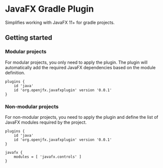 # JavaFX Gradle Plugin

Simplifies working with JavaFX 11+ for gradle projects.

## Getting started

### Modular projects

For modular projects, you only need to apply the plugin. The plugin will automatically add the required JavaFX dependencies based on the module definition.

    plugins {
        id 'java'
        id 'org.openjfx.javafxplugin' version '0.0.1'
    }

### Non-modular projects

For non-modular projects, you need to apply the plugin and define the list of JavaFX modules required by the project.

    plugins {
        id 'java'
        id 'org.openjfx.javafxplugin' version '0.0.1'
    }
    
    javafx {
        modules = [ 'javafx.controls' ]
    }
